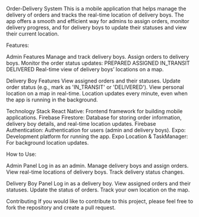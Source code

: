 Order-Delivery System
This is a mobile application that helps manage the delivery of orders and tracks the real-time location of delivery boys. The app offers a smooth and efficient way for admins to assign orders, monitor delivery progress, and for delivery boys to update their statuses and view their current location.

Features:

Admin Features
Manage and track delivery boys.
Assign orders to delivery boys.
Monitor the order status updates:
PREPARED
ASSIGNED
IN_TRANSIT
DELIVERED
Real-time view of delivery boys’ locations on a map.

Delivery Boy Features
View assigned orders and their statuses.
Update order status (e.g., mark as 'IN_TRANSIT' or 'DELIVERED').
View personal location on a map in real-time.
Location updates every minute, even when the app is running in the background.

Technology Stack
React Native: Frontend framework for building mobile applications.
Firebase Firestore: Database for storing order information, delivery boy details, and real-time location updates.
Firebase Authentication: Authentication for users (admin and delivery boys).
Expo: Development platform for running the app.
Expo Location & TaskManager: For background location updates.

How to Use:

Admin Panel
Log in as an admin.
Manage delivery boys and assign orders.
View real-time locations of delivery boys.
Track delivery status changes.

Delivery Boy Panel
Log in as a delivery boy.
View assigned orders and their statuses.
Update the status of orders.
Track your own location on the map.

Contributing
If you would like to contribute to this project, please feel free to fork the repository and create a pull request.
